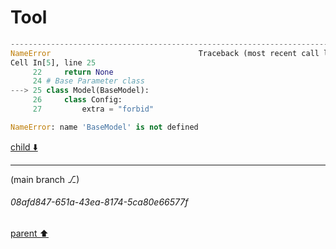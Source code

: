 # Tool

```python
---------------------------------------------------------------------------
NameError                                 Traceback (most recent call last)
Cell In[5], line 25
     22     return None
     24 # Base Parameter class
---> 25 class Model(BaseModel):
     26     class Config:
     27         extra = "forbid"

NameError: name 'BaseModel' is not defined

```

[child ⬇️](#08afd847-651a-43ea-8174-5ca80e66577f)

---

(main branch ⎇)
###### 08afd847-651a-43ea-8174-5ca80e66577f
[parent ⬆️](#0d69159a-bc8a-480d-a750-3241d9ae6464)
